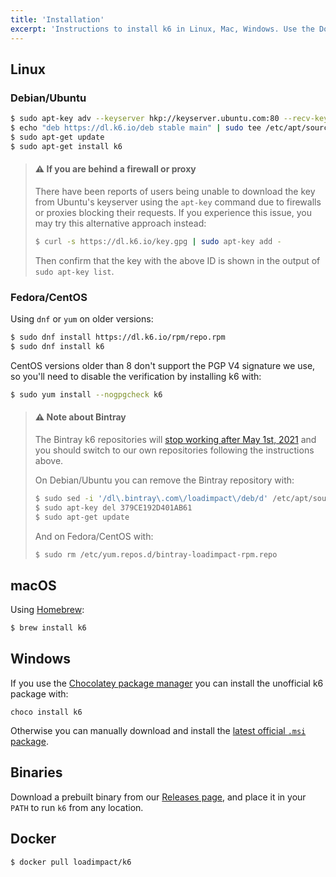 ```yaml
---
title: 'Installation'
excerpt: 'Instructions to install k6 in Linux, Mac, Windows. Use the Docker container or the prebuilt binary.'
---
```


## Linux

### Debian/Ubuntu

```bash
$ sudo apt-key adv --keyserver hkp://keyserver.ubuntu.com:80 --recv-keys C5AD17C747E3415A3642D57D77C6C491D6AC1D69
$ echo "deb https://dl.k6.io/deb stable main" | sudo tee /etc/apt/sources.list.d/k6.list
$ sudo apt-get update
$ sudo apt-get install k6
```

> #### ⚠️ If you are behind a firewall or proxy
>
> There have been reports of users being unable to download the key from Ubuntu's
> keyserver using the `apt-key` command due to firewalls or proxies blocking their
> requests. If you experience this issue, you may try this alternative approach
> instead:
>
> ```bash
> $ curl -s https://dl.k6.io/key.gpg | sudo apt-key add -
> ```
>
> Then confirm that the key with the above ID is shown in the output of `sudo apt-key list`.


### Fedora/CentOS

Using `dnf` or `yum` on older versions:

```bash
$ sudo dnf install https://dl.k6.io/rpm/repo.rpm
$ sudo dnf install k6
```

CentOS versions older than 8 don't support the PGP V4 signature we use, so you'll need to disable the verification by installing k6 with:
```bash
$ sudo yum install --nogpgcheck k6
```

> #### ⚠️ Note about Bintray
>
> The Bintray k6 repositories will [stop working after May 1st, 2021](https://jfrog.com/blog/into-the-sunset-bintray-jcenter-gocenter-and-chartcenter/)
> and you should switch to our own repositories following the instructions above.
>
> On Debian/Ubuntu you can remove the Bintray repository with:
> ```bash
> $ sudo sed -i '/dl\.bintray\.com\/loadimpact\/deb/d' /etc/apt/sources.list
> $ sudo apt-key del 379CE192D401AB61
> $ sudo apt-get update
> ```
>
> And on Fedora/CentOS with:
> ```bash
> $ sudo rm /etc/yum.repos.d/bintray-loadimpact-rpm.repo
> ```


## macOS

Using [Homebrew](https://brew.sh/):

```bash
$ brew install k6
```

## Windows

If you use the [Chocolatey package manager](https://chocolatey.org/) you can install the unofficial k6 package with:

```
choco install k6
```

Otherwise you can manually download and install the [latest official `.msi` package](https://dl.k6.io/msi/k6-latest-amd64.msi).

## Binaries

Download a prebuilt binary from our [Releases page](https://github.com/loadimpact/k6/releases),
and place it in your `PATH` to run `k6` from any location.

## Docker

```bash
$ docker pull loadimpact/k6
```
